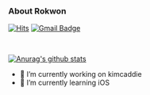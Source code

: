 ### About Rokwon

[![Hits](https://hits.seeyoufarm.com/api/count/incr/badge.svg?url=https%3A%2F%2Fgithub.com%2FRokwonK&count_bg=%23D9DDD7&title_bg=%233CDD04&icon=&icon_color=%23E7E7E7&title=Visit&edge_flat=false)](https://hits.seeyoufarm.com)
[![Gmail Badge](https://img.shields.io/badge/Gmail-d14836?style=flat-square&logo=Gmail&logoColor=white&link=mailto:rokwon79@gmail.com)](mailto:rokwon79@gmail.com)

<br>

[![Anurag's github stats](https://github-readme-stats.vercel.app/api?username=RokwonK)](https://github.com/anuraghazra/github-readme-stats)

- 🔭 I’m currently working on kimcaddie
- 🌱 I’m currently learning iOS

